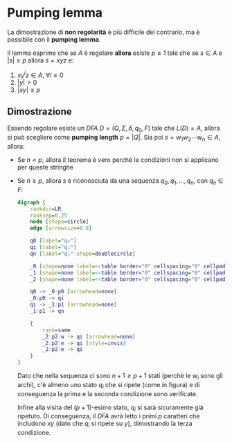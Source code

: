 # Pumping lemma

La dimostrazione di **non regolarità** è più difficile del contrario, ma è possibile con il **pumping lemma**.

Il lemma esprime che se $A$ è regolare **allora** esiste $p \geq 1$ tale che se $s \in A$ e $|s| \geq p$ allora $s = xyz$ e:
1. $xy^iz \in A ,\ \forall i \geq 0$
2. $|y| > 0$
3. $|xy| \leq p$

## Dimostrazione

Essendo regolare esiste un _DFA_ $D = (Q, \Sigma, \delta, q_0, F)$ tale che $L(D) = A$, allora si può scegliere come **pumping length** $p = |Q|$.
Sia poi $s = w_1w_2 \cdots w_n \in A$, allora:
- Se $n < p$, allora il teorema è vero perchè le condizioni non si applicano per queste stringhe
- Se $n \geq p$, allora $s$ è riconosciuta da una sequenza $q_0, q_1, ..., q_n$, con $q_n \in F$:
	```dot process
	digraph {
		rankdir=LR
		ranksep=0.25
		node [shape=circle]
		edge [arrowsize=0.8]

		q0 [label="q₀"]
		qi [label="qᵢ"]
		qn [label="qₙ" shape=doublecircle]

		_0 [shape=none label=<<table border="0" cellspacing="0" cellpadding="4"><tr><td>x</td></tr><tr><td port="p0"> ... </td></tr></table>>]
		_1 [shape=none label=<<table border="0" cellspacing="0" cellpadding="4"><tr><td>z</td></tr><tr><td port="p1"> ... </td></tr></table>>]
		_2 [shape=none label=<<table border="0" cellspacing="0" cellpadding="4"><tr><td>y</td></tr><tr><td port="p2"> ... </td></tr></table>>]

		q0 -> _0:p0 [arrowhead=none]
		_0:p0 -> qi
		qi -> _1:p1 [arrowhead=none]
		_1:p1 -> qn

		{
			rank=same
			_2:p2:w -> qi [arrowhead=none]
			_2:p2:e -> qi [style=invis]
			_2:p2:e -> qi
		}
	}
	```

	Dato che nella sequenza ci sono $n+1 \geq p+1$ stati (perchè le $w_i$ sono gli archi), c'è almeno uno stato $q_i$ che si ripete (come in figura) e di conseguenza la prima e la seconda condizione sono verificate.

	Infine alla visita del $(p+1)$-esimo stato, $q_i$ si sarà sicuramente già ripetuto. Di conseguenza, il _DFA_ avrà letto i primi $p$ caratteri che includono $xy$ (dato che $q_i$ si ripete su $y$), dimostrando la terza condizione.
